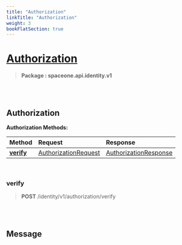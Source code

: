 ```yaml
---
title: "Authorization"
linkTitle: "Authorization"
weight: 3
bookFlatSection: true
---
```

# [Authorization](#Authorization)



>  **Package : spaceone.api.identity.v1**

<br>
<br>

## Authorization





**Authorization Methods:**


| Method | Request | Response |
| :----- | :-------- | :-------- |
| [**verify**](./Authorization#verify) | [AuthorizationRequest](Authorization#authorizationrequest) | [AuthorizationResponse](./Authorization#authorizationresponse) |



    
<br>

### verify





> **POST** /identity/v1/authorization/verify
>






    


<br>
<br>

## Message



